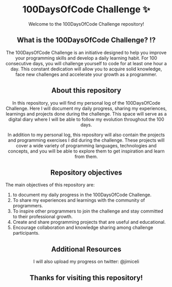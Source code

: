 # <div align="center"> 100DaysOfCode Challenge ✨ </div>  

<div align="center"> Welcome to the 100DaysOfCode Challenge repository! </div>

## <div align="center"> What is the 100DaysOfCode Challenge? ⁉ </div>

<div align="center"> The 100DaysOfCode Challenge is an initiative designed to help you improve your programming skills and develop a daily learning habit. For 100 consecutive days, you will challenge yourself to code for at least one hour a day. This constant dedication will allow you to acquire solid knowledge, face new challenges and accelerate your growth as a programmer. </div>

## <div align="center">About this repository</div>

<div align="center"> In this repository, you will find my personal log of the 100DaysOfCode Challenge. Here I will document my daily progress, sharing my experiences, learnings and projects done during the challenge. This space will serve as a digital diary where I will be able to follow my evolution throughout the 100 days. 

In addition to my personal log, this repository will also contain the projects and programming exercises I did during the challenge. These projects will cover a wide variety of programming languages, technologies and concepts, and you will be able to explore them to get inspiration and learn from them. </div>

## <div align="center">Repository objectives</div>

The main objectives of this repository are:

1. to document my daily progress in the 100DaysOfCode Challenge.
2. To share my experiences and learnings with the community of programmers.
3. To inspire other programmers to join the challenge and stay committed to their professional growth.
4. Create and share programming projects that are useful and educational.
5. Encourage collaboration and knowledge sharing among challenge participants.

## <div align="center">Additional Resources</div>

<div align="center"> I will also upload my progress on twitter: @jimiceli</div>

## <div align="center">Thanks for visiting this repository!</div>
